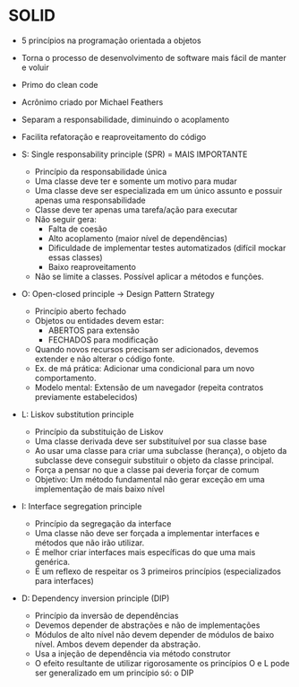 # SOLID

- 5 princípios na programação orientada a objetos
- Torna o processo de desenvolvimento de software mais fácil de manter e voluir
- Primo do clean code
- Acrônimo criado por Michael Feathers
- Separam a responsabilidade, diminuindo o acoplamento
- Facilita refatoração e reaproveitamento do código

- S: Single responsability principle (SPR) = MAIS IMPORTANTE
    - Princípio da responsabilidade única
    - Uma classe deve ter e somente um motivo para mudar
    - Uma classe deve ser especializada em um único assunto e possuir apenas uma responsabilidade
    - Classe deve ter apenas uma tarefa/ação para executar
    - Não seguir gera:
        - Falta de coesão
        - Alto acoplamento (maior nível de dependências)
        - Dificuldade de implementar testes automatizados (difícil mockar essas classes)
        - Baixo reaproveitamento
    - Não se limite a classes. Possível aplicar a métodos e funções.

- O: Open-closed principle -> Design Pattern Strategy
    - Princípio aberto fechado
    - Objetos ou entidades devem estar:
        - ABERTOS para extensão
        - FECHADOS para modificação
    - Quando novos recursos precisam ser adicionados, devemos extender e não alterar o código fonte.
    - Ex. de má prática: Adicionar uma condicional para um novo comportamento.
    - Modelo mental: Extensão de um navegador (repeita contratos previamente estabelecidos)

- L: Liskov substitution principle
    - Princípio da substituição de Liskov
    - Uma classe derivada deve ser substituível por sua classe base
    - Ao usar uma classe para criar uma subclasse (herança), o objeto da subclasse deve conseguir substituir o objeto da classe principal.
    - Força a pensar no que a classe pai deveria forçar de comum
    - Objetivo: Um método fundamental não gerar exceção em uma implementação de mais baixo nível

- I: Interface segregation principle
    - Princípio da segregação da interface
    - Uma classe não deve ser forçada a implementar interfaces e métodos que não irão utilizar.
    - É melhor criar interfaces mais específicas do que uma mais genérica.
    - É um reflexo de respeitar os 3 primeiros princípios (especializados para interfaces)

- D: Dependency inversion principle (DIP)
    - Princípio da inversão de dependências
    - Devemos depender de abstrações e não de implementações
    - Módulos de alto nível não devem depender de módulos de baixo nível. Ambos devem depender da abstração.
    - Usa a injeção de dependência via método construtor
    - O efeito resultante de utilizar rigorosamente os princípios O e L pode ser generalizado em um princípio só: o DIP